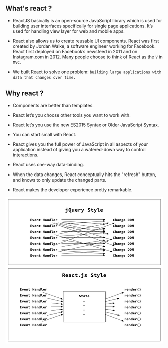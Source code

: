 ## What's react ?
* ReactJS basically is an open-source JavaScript library which is used for building user interfaces specifically for single page applications. It’s used for handling view layer for web and mobile apps.

* React also allows us to create reusable UI components. React was first created by Jordan Walke, a software engineer working for Facebook. React first deployed on Facebook’s newsfeed in 2011 and on Instagram.com in 2012.
 Many people choose to think of React as the  `V` in `MVC.`

* We built React to solve one problem: `building large applications with data that changes over time.`

## Why react ?
* Components are better than templates.

* React let’s you choose other tools you want to work with.

* React let’s you use the new ES2015 Syntax or Older JavaScript Syntax.

* You can start small with React.

* React gives you the full power of JavaScript in all aspects of your application instead of giving you a watered-down way to control interactions.

* React uses one-way data-binding.

* When the data changes, React conceptually hits the "refresh" button, and knows to only update the changed parts.

* React makes the developer experience pretty remarkable.

![](img/jquery-style-vs-react-style.png)
